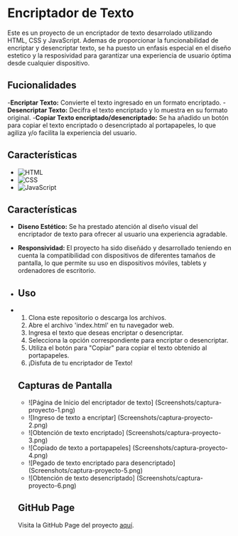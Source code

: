 # Encriptador de Texto

Este es un proyecto de un encriptador de texto desarrolado utilizando HTML, CSS y JavaScript. Ademas de proporcionar la funcionabilidad de encriptar y desencriptar texto, se ha puesto un enfasis especial en el diseño estetico y la resposividad para garantizar una experiencia de usuario óptima desde cualquier dispositivo.

## Fucionalidades

-**Encriptar Texto:** Convierte el texto ingresado en un formato encriptado.
-**Desencriptar Texto:** Decifra el texto encriptado y lo muestra en su formato original.
-**Copiar Texto encriptado/desencriptado:** Se ha añadido un botón para copiar el texto encriptado o desencriptado al portapapeles, lo que agiliza y/o facilita la experiencia del usuario.

## Características

- ![HTML](https://img.shields.io/badge/HTML5-E34F26?style=for-the-badge&logo=html5&logoColor=white)
- ![CSS](https://img.shields.io/badge/CSS3-1572B6?style=for-the-badge&logo=css3&logoColor=white)
- ![JavaScript](https://img.shields.io/badge/JavaScript-F7DF1E?style=for-the-badge&logo=javascript&logoColor=black)

## Características

- **Diseno Estético:** Se ha prestado atención al diseño visual del encriptador de texto para ofrecer al usuario una experiencia agradable.
- **Responsividad:** El proyecto ha sido diseñádo y desarrollado teniendo en cuenta la compatibilidad con dispositivos de diferentes tamaños de pantalla, lo que permite su uso en dispositivos móviles, tablets y ordenadores de escritorio.

- ## Uso

- 1. Clona este repositorio o descarga los archivos.
  2. Abre el archivo 'index.html' en tu navegador web.
  3. Ingresa el texto que deseas encriptar o desencriptar.
  4. Selecciona la opción correspondiente para encriptar o desencriptar.
  5. Utiliza el botón para "Copiar" para copiar el texto obtenido al portapapeles.
  6. ¡Disfuta de tu encriptador de Texto!
 
  ## Capturas de Pantalla

  - ![Página de Inicio del encriptador de texto] (Screenshots/captura-proyecto-1.png)
  - ![Ingreso de texto a encriptar] (Screenshots/captura-proyecto-2.png)
  - ![Obtención de texto encriptado] (Screenshots/captura-proyecto-3.png)
  - ![Copiado de texto a portapapeles] (Screenshots/captura-proyecto-4.png)
  - ![Pegado de texto encriptado para desencriptado] (Screenshots/captura-proyecto-5.png)
  - ![Obtención de texto desencriptado] (Screenshots/captura-proyecto-6.png)

  ## GitHub Page

  Visita la GitHub Page del proyecto [aquí](https://tomasgonzaa.github.io/Challenge-Encriptador-de-Texto/).
